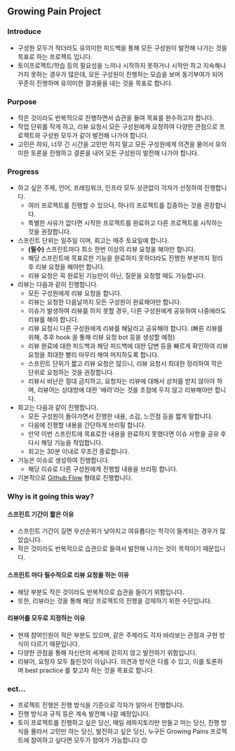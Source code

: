 ## Growing Pain Project

### Introduce

* 구성원 모두가 작더라도 유의미한 피드백을 통해 모든 구성원이 발전해 나가는 것을 목표로 하는 프로젝트 입니다.
* 토이프로젝트/학습 등의 필요성을 느끼나 시작하지 못하거나 시작만 하고 지속해나가지 못하는 경우가 많은데, 모든 구성원이 진행하는 모습을 보며 동기부여가 되어 꾸준히 진행하며 유의미한 결과물을 내는 것을 목표로 합니다.

### Purpose

*  작은 것이라도 반복적으로 진행하면서 습관을 들여 목표를 완수하고자 합니다.
*  작업 단위를 작게 하고, 리뷰 요청시 모든 구성원에게 요청하여 다양한 관점으로 프로젝트와 구성원 모두가 같이 발전해 나가야 합니다.
*  고민은 하되, 너무 긴 시간을 고민만 하지 말고 모든 구성원에게 의견을 물어서 유의미한 토론을 진행하고 결론을 내어 모든 구성원이 발전해 나가야 합니다.

### Progress

* 하고 싶은 주제, 언어, 프레임워크, 인프라 모두 상관없이 각자가 선정하여 진행합니다.
  * 여러 프로젝트를 진행할 수 있으나, 하나의 프로젝트를 집중하는 것을 권장합니다.
  * 특별한 사유가 없다면 시작한 프로젝트를 완료하고 다른 프로젝트를 시작하는 것을 권장합니다.
* 스프린트 단위는 일주일 이며, 회고는 매주 토요일에 합니다.
  * **(필수)** 스프린트마다 최소 한번 이상의 리뷰 요청을 해야만 합니다.
  * 해당 스프린트에 목표로한 기능을 완료하지 못하더라도 진행한 부분까지 정리 후 리뷰 요청을 해야만 합니다.
  * 리뷰 요청은 꼭 완료된 기능만이 아닌, 질문을 요청할 때도 가능합니다.
* 리뷰는 다음과 같이 진행합니다.
  * 모든 구성원에게 리뷰 요청을 합니다.
  * 리뷰는 요청한 다음날까지 모든 구성원이 완료해야만 합니다.
  * 이슈가 발생하여 리뷰를 하지 못할 경우, 다른 구성원에게 공유하여 나중에라도 리뷰를 해야 합니다.
  * 리뷰 요청시 다른 구성원에게 리뷰를 해달라고 공유해야 합니다. (빠른 리뷰를 위해, 추후 hook 을 통해 리뷰 요청 bot 등을 생성할 예정)
  * 리뷰 완료에 대한 피드백과 해당 피드백에 대한 답변 등을 빠르게 확인하여 리뷰 요청을 최대한 빨리 마무리 해여 머지하도록 합니다.
  * 스프린트 단위가 짧고 리뷰 요청은 많으니, 리뷰 요청시 최대한 정리하여 작은 단위로 요청하는 것을 권장합니다.
  * 리뷰시 비난은 절대 금지하고, 요청자는 리뷰에 대해서 상처를 받지 않아야 하며, 리뷰어는 상대방에 대한 '배려'라는 것을 초점에 두지 않고 리뷰해야만 합니다.
* 회고는 다음과 같이 진행합니다.
  * 모든 구성원이 돌아가면서 진행한 내용, 소감, 느낀점 등을 짧게 말합니다.
  * 다음에 진행할 내용을 간단하게 브리핑 합니다.
  * 만약 이번 스프린트에 목표로한 내용을 완료하지 못했다면 이슈 사항을 공유 후 다시 해당 기능을 작업합니다.
  * 회고는 30분 이내로 무조건 종료합니다.
* 기능은 이슈로 생성하여 진행합니다.
  * 해당 이슈로 다른 구성원에게 진행할 내용을 브리핑 합니다.
* 기본적으로 [Github Flow](https://docs.github.com/en/get-started/quickstart/github-flow) 형태로 진행합니다.

### Why is it going this way?

#### 스프린트 기간이 짧은 이유

* 스프린트 기간이 길면 우선순위가 낮아지고 여유룝다는 착각이 들게되는 경우가 많았습니다.
* 작은 것이라도 반복적으로 습관으로 들여서 발전해 나가는 것이 목적이기 때문입니다.

#### 스프린트 마다 필수적으로 리뷰 요청을 하는 이유

* 해당 부분도 작은 것이라도 반복적으로 습관을 들이기 위함입니다.
* 또한, 리뷰라는 것을 통해 해당 프로젝트의 진행을 강제하기 위한 수단입니다.

#### 리뷰어를 모두로 지정하는 이유

* 현재 참여인원이 적은 부분도 있으며, 같은 주제라도 각자 바라보는 관점과 구현 방식이 다르기 때문입니다.
* 다양한 관점을 통해 자신만의 세계에 갇히지 않고 발전하기 위함입니다.
* 리뷰어, 요청자 모두 틀린것이 아닙니다. 의견과 방식은 다를 수 있고, 이를 토론하며 best practice 를 찾고자 하는 것을 목표로 합니다.

### ect...

* 프로젝트 진행은 진행 방식을 기준으로 각자가 알아서 진행합니다.
* 진행 방식과 규칙 등은 계속 발전해 나갈 예정입니다.
* 토이 프로젝트를 진행하고 싶은 당신, 매일 레파지토리만 만들고 마는 당신, 진행 방식을 몰라서 고민만 하는 당신, 발전하고 싶은 당신, 누구든 Growing Pains 프로젝트에 참여하고 싶다면 모두가 참여가 가능합니다 😊
